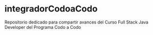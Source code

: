 # integradorCodoaCodo
Repositorio dedicado para compartir avances del Curso Full Stack Java Developer del Programa Codo a Codo
